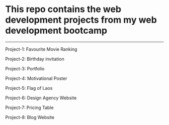 <h1>This repo contains the web development projects from my web development bootcamp</h1>
<hr>
<p>Project-1: Favourite Movie Ranking</p>
<p>Project-2: Birthday invitation</p>
<p>Project-3: Portfolio</p>
<p>Project-4: Motivational Poster</p>
<p>Project-5: Flag of Laos</p>
<p>Project-6: Design Agency Website</p>
<p>Project-7: Pricing Table</p>
<p>Project-8: Blog Website</p>
